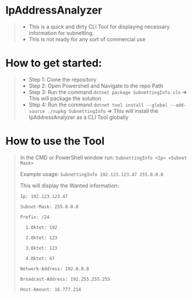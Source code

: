 # IpAddressAnalyzer
> - This is a quick and dirty CLI Tool for displaying necessary information for subnetting.
> - This is not ready for any sort of commercial use

# How to get started:

> - Step 1: Clone the repository
> - Step 2: Open Powershell and Navigate to the repo Path
> - Step 3: Run the command ```dotnet package SubnettingInfo.sln``` => This will package the solution
> - Step 4: Run the command ```dotnet tool install --global --add-source ./nupkg SubnettingInfo``` => This will install the IpAddressAnalyzer as a CLI Tool globally


# How to use the Tool
> In the CMD or PowerShell window run: ```SubnettingInfo <Ip> <Subnet Mask>```
> 
> Example usage: ```SubnettingInfo 192.123.123.47 255.0.0.0```
>
> This will display the Wanted information:
> ```
>Ip: 192.123.123.47
>
> Subnet-Mask: 255.0.0.0
>
>Prefix: /24
>
>   1.Oktet: 192
>
>   2.Oktet: 123
>
>   3.Oktet: 123
>
>   4.Oktet: 47
>
> Network-Address: 192.0.0.0
>
> Broadcast-Address: 192.255.255.255
>
> Host-Amount: 16.777.214
> ```
